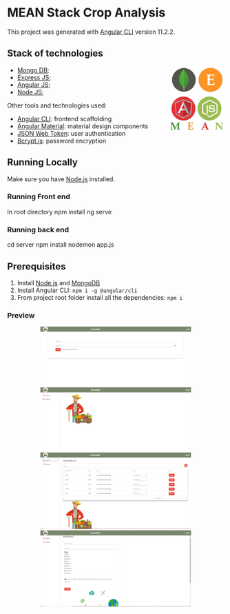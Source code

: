 # MEAN Stack Crop Analysis

This project was generated with [Angular CLI](https://github.com/angular/angular-cli) version 11.2.2.

## Stack of technologies
<img align="right" src="./src/assets/images/MEAN_Stack.png" alt="MEAN Stack" height="150px">

* [Mongo DB](https://www.mongodb.org/);
* [Express JS](http://expressjs.com/);
* [Angular JS](https://angularjs.org/);
* [Node JS](https://nodejs.org/);


Other tools and technologies used:
* [Angular CLI](https://cli.angular.io): frontend scaffolding
* [Angular Material](https://material.angular.io/): material design components
* [JSON Web Token](https://jwt.io): user authentication
* [Bcrypt.js](https://github.com/dcodeIO/bcrypt.js): password encryption

## Running Locally

Make sure you have [Node.js](http://nodejs.org/) installed.

### Running Front end
 In root directory
 npm install
 ng serve
 ### Running back end
  cd server
  npm install
  nodemon app.js


## Prerequisites
1. Install [Node.js](https://nodejs.org) and [MongoDB](https://www.mongodb.com)
2. Install Angular CLI: `npm i -g @angular/cli`
3. From project root folder install all the dependencies: `npm i`


### Preview 
<p align="center">
  <img src="./src/assets/images/1.PNG" width="350" title="hover text">
  <img src="./src/assets/images/2.PNG" width="350" alt="accessibility text">
  <img src="./src/assets/images/3.PNG" width="350" alt="accessibility text">
  <img src="./src/assets/images/4.PNG" width="350" alt="accessibility text">
</p>